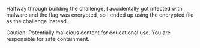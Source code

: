 Halfway through building the challenge, I accidentally got infected with malware and the flag was encrypted, so I ended up using the encrypted file as the challenge instead.

Caution: Potentially malicious content for educational use. You are responsible for safe containment.
